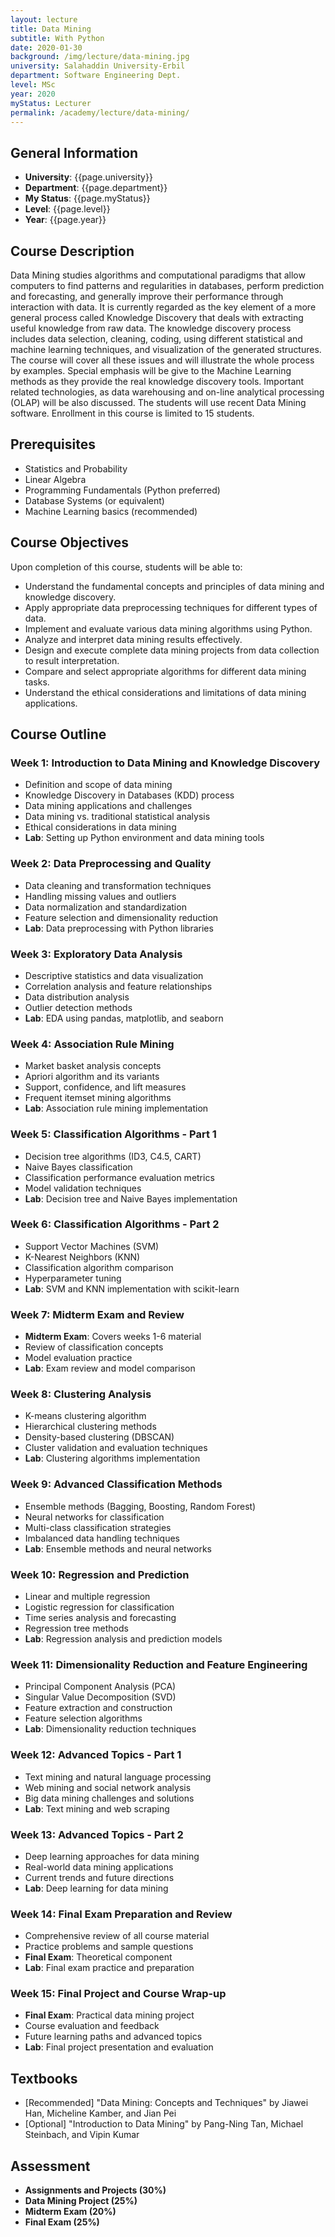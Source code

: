 ```yaml
---
layout: lecture
title: Data Mining
subtitle: With Python
date: 2020-01-30
background: /img/lecture/data-mining.jpg
university: Salahaddin University-Erbil
department: Software Engineering Dept.
level: MSc
year: 2020
myStatus: Lecturer
permalink: /academy/lecture/data-mining/
---
```


## General Information

- **University**: {{page.university}}
- **Department**: {{page.department}}
- **My Status**: {{page.myStatus}}
- **Level**: {{page.level}}
- **Year**: {{page.year}}

## Course Description

Data Mining studies algorithms and computational paradigms that allow computers to find patterns and regularities in databases, perform prediction and forecasting, and generally improve their performance through interaction with data. It is currently regarded as the key element of a more general process called Knowledge Discovery that deals with extracting useful knowledge from raw data. The knowledge discovery process includes data selection, cleaning, coding, using different statistical and machine learning techniques, and visualization of the generated structures. The course will cover all these issues and will illustrate the whole process by examples. Special emphasis will be give to the Machine Learning methods as they provide the real knowledge discovery tools. Important related technologies, as data warehousing and on-line analytical processing (OLAP) will be also discussed. The students will use recent Data Mining software. Enrollment in this course is limited to 15 students.

## Prerequisites

- Statistics and Probability
- Linear Algebra
- Programming Fundamentals (Python preferred)
- Database Systems (or equivalent)
- Machine Learning basics (recommended)

## Course Objectives

Upon completion of this course, students will be able to:

- Understand the fundamental concepts and principles of data mining and knowledge discovery.
- Apply appropriate data preprocessing techniques for different types of data.
- Implement and evaluate various data mining algorithms using Python.
- Analyze and interpret data mining results effectively.
- Design and execute complete data mining projects from data collection to result interpretation.
- Compare and select appropriate algorithms for different data mining tasks.
- Understand the ethical considerations and limitations of data mining applications.

## Course Outline

### Week 1: Introduction to Data Mining and Knowledge Discovery
- Definition and scope of data mining
- Knowledge Discovery in Databases (KDD) process
- Data mining applications and challenges
- Data mining vs. traditional statistical analysis
- Ethical considerations in data mining
- **Lab**: Setting up Python environment and data mining tools

### Week 2: Data Preprocessing and Quality
- Data cleaning and transformation techniques
- Handling missing values and outliers
- Data normalization and standardization
- Feature selection and dimensionality reduction
- **Lab**: Data preprocessing with Python libraries

### Week 3: Exploratory Data Analysis
- Descriptive statistics and data visualization
- Correlation analysis and feature relationships
- Data distribution analysis
- Outlier detection methods
- **Lab**: EDA using pandas, matplotlib, and seaborn

### Week 4: Association Rule Mining
- Market basket analysis concepts
- Apriori algorithm and its variants
- Support, confidence, and lift measures
- Frequent itemset mining algorithms
- **Lab**: Association rule mining implementation

### Week 5: Classification Algorithms - Part 1
- Decision tree algorithms (ID3, C4.5, CART)
- Naive Bayes classification
- Classification performance evaluation metrics
- Model validation techniques
- **Lab**: Decision tree and Naive Bayes implementation

### Week 6: Classification Algorithms - Part 2
- Support Vector Machines (SVM)
- K-Nearest Neighbors (KNN)
- Classification algorithm comparison
- Hyperparameter tuning
- **Lab**: SVM and KNN implementation with scikit-learn

### Week 7: Midterm Exam and Review
- **Midterm Exam**: Covers weeks 1-6 material
- Review of classification concepts
- Model evaluation practice
- **Lab**: Exam review and model comparison

### Week 8: Clustering Analysis
- K-means clustering algorithm
- Hierarchical clustering methods
- Density-based clustering (DBSCAN)
- Cluster validation and evaluation techniques
- **Lab**: Clustering algorithms implementation

### Week 9: Advanced Classification Methods
- Ensemble methods (Bagging, Boosting, Random Forest)
- Neural networks for classification
- Multi-class classification strategies
- Imbalanced data handling techniques
- **Lab**: Ensemble methods and neural networks

### Week 10: Regression and Prediction
- Linear and multiple regression
- Logistic regression for classification
- Time series analysis and forecasting
- Regression tree methods
- **Lab**: Regression analysis and prediction models

### Week 11: Dimensionality Reduction and Feature Engineering
- Principal Component Analysis (PCA)
- Singular Value Decomposition (SVD)
- Feature extraction and construction
- Feature selection algorithms
- **Lab**: Dimensionality reduction techniques

### Week 12: Advanced Topics - Part 1
- Text mining and natural language processing
- Web mining and social network analysis
- Big data mining challenges and solutions
- **Lab**: Text mining and web scraping

### Week 13: Advanced Topics - Part 2
- Deep learning approaches for data mining
- Real-world data mining applications
- Current trends and future directions
- **Lab**: Deep learning for data mining

### Week 14: Final Exam Preparation and Review
- Comprehensive review of all course material
- Practice problems and sample questions
- **Final Exam**: Theoretical component
- **Lab**: Final exam practice and preparation

### Week 15: Final Project and Course Wrap-up
- **Final Exam**: Practical data mining project
- Course evaluation and feedback
- Future learning paths and advanced topics
- **Lab**: Final project presentation and evaluation

## Textbooks

- [Recommended] "Data Mining: Concepts and Techniques" by Jiawei Han, Micheline Kamber, and Jian Pei
- [Optional] "Introduction to Data Mining" by Pang-Ning Tan, Michael Steinbach, and Vipin Kumar

## Assessment

- **Assignments and Projects (30%)**
- **Data Mining Project (25%)**
- **Midterm Exam (20%)**
- **Final Exam (25%)**
